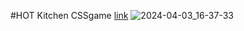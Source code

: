 #HOT Kitchen CSSgame
[link](https://rolling-scopes-school.github.io/galiia-gr-JSFE2023Q1/RSS-CSS-Selectors/index.html)
![2024-04-03_16-37-33](https://github.com/Galiia-GR/galiia-gr-JSFE2023Q1/assets/91584873/ae747c23-f18e-4b09-a7df-cd745f5b464f)

